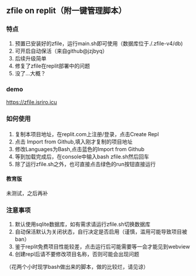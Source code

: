## zfile on replit（附一键管理脚本）

### 特点
1. 预置已安装好的zfile，运行main.sh即可使用（数据库位于./.zfile-v4/db)
2. 可开启自动保活（来自github@jzjbyq）
3. 后续升级简单
4. 修复了zfile在replit部署中的问题
5. 没了...大概？

### demo
https://zfile.isriro.icu

### 如何使用

#### 
1. 复制本项目地址，在replit.com上注册/登录，点击Create Repl
2. 点击 Import from Github,填入刚才复制的项目地址
3. 修改Languages为Bash,点击蓝色的Import from Github
4. 等到加载完成后，在console中输入bash zfile.sh然后回车
5. 除了运行zfile.sh之外，也可直接点击绿色的run按钮直接运行

#### 教育版
未测试，之后再补

### 注意事项
1. 默认使用sqlite数据库，如有需求请运行zfile.sh切换数据库
2. 自动保活默认为关闭状态，自行决定是否启用（谨慎，滥用可能导致项目被ban）
3. 鉴于replit免费项目性能较差，点击运行后可能需要等一会才能见到webview
4. 创建repl后请不要修改项目名称，否则可能会出现问题





（花两个小时现学bash做出来的脚本，做的比较烂，请见谅）
